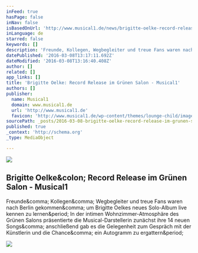 ```yaml
---
inFeed: true
hasPage: false
inNav: false
isBasedOnUrl: 'http://www.musical1.de/news/brigitte-oelke-record-release-im-gruenen-salon/'
inLanguage: de
starred: false
keywords: []
description: 'Freunde, Kollegen, Wegbegleiter und treue Fans waren nach Berlin gekommen, um Brigitte Oelkes neues Solo-Album live kennen zu lernen. In der intimen Wohnzimmer-Atmosphäre des Grünen Salons präsentierte die Musical-Darstellerin zunächst ihre 14 neuen Songs, anschließend gab es die Gelegenheit zum Gespräch mit der Künstlerin und die Chance, ein Autogramm zu ergattern.'
datePublished: '2016-03-08T13:17:11.692Z'
dateModified: '2016-03-08T13:16:40.408Z'
author: []
related: []
app_links: []
title: 'Brigitte Oelke: Record Release im Grünen Salon - Musical1'
authors: []
publisher:
  name: Musical1
  domain: www.musical1.de
  url: 'http://www.musical1.de'
  favicon: 'http://www.musical1.de/wp-content/themes/lounge-child/image/favicon.ico'
sourcePath: _posts/2016-03-08-brigitte-oelke-record-release-im-grunen-salon-musical1.md
published: true
_context: 'http://schema.org'
_type: MediaObject

---
```

![](https://the-grid-user-content.s3-us-west-2.amazonaws.com/40f9884c-b368-4922-a427-4cb69f6a3f17.jpg)

<article style=""><h1>Brigitte Oelke&amp;colon; Record Release im Grünen Salon - Musical1</h1><p>Freunde&amp;comma; Kollegen&amp;comma; Wegbegleiter und treue Fans waren nach Berlin gekommen&amp;comma; um Brigitte Oelkes neues Solo-Album live kennen zu lernen&amp;period; In der intimen Wohnzimmer-Atmosphäre des Grünen Salons präsentierte die Musical-Darstellerin zunächst ihre 14 neuen Songs&amp;comma; anschließend gab es die Gelegenheit zum Gespräch mit der Künstlerin und die Chance&amp;comma; ein Autogramm zu ergattern&amp;period;</p><img src="http://www.musical1.de/wp-content/uploads/brigitte-oelke-recordrelease2.jpg" /></article>